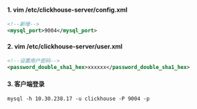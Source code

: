 #### 1. vim /etc/clickhouse-server/config.xml

```xml
<!--新增-->
<mysql_port>9004</mysql_port>
```

#### 2. vim /etc/clickhouse-server/user.xml

```xml
<!--设置用户密码-->
<password_double_sha1_hex>xxxxxx</password_double_sha1_hex>
```

#### 3. 客户端登录

```shell
mysql -h 10.30.238.17 -u clickhouse -P 9004 -p
```

